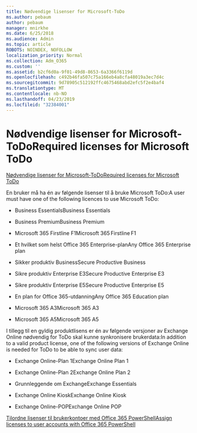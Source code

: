 ```yaml
---
title: Nødvendige lisenser for Microsoft-ToDo
ms.author: pebaum
author: pebaum
manager: mnirkhe
ms.date: 6/25/2018
ms.audience: Admin
ms.topic: article
ROBOTS: NOINDEX, NOFOLLOW
localization_priority: Normal
ms.collection: Adm_O365
ms.custom: ''
ms.assetid: b2cf6d0a-9f01-49d8-8653-6a3366f6119d
ms.openlocfilehash: c492b46fa507c75a166eb4a8cfa48019a3ec7d4c
ms.sourcegitcommit: 9d78905c512192ffc4675468abd2efc5f2e4baf4
ms.translationtype: MT
ms.contentlocale: nb-NO
ms.lasthandoff: 04/23/2019
ms.locfileid: "32384001"
---
```

# <a name="required-licenses-for-microsoft-todo"></a><span data-ttu-id="77cc6-102">Nødvendige lisenser for Microsoft-ToDo</span><span class="sxs-lookup"><span data-stu-id="77cc6-102">Required licenses for Microsoft ToDo</span></span>

[<span data-ttu-id="77cc6-103">Nødvendige lisenser for Microsoft-ToDo</span><span class="sxs-lookup"><span data-stu-id="77cc6-103">Required licenses for Microsoft ToDo</span></span>](https://support.office.com/article/381e9d1b-c500-49b5-973e-890fd86528d7.aspx)
  
<span data-ttu-id="77cc6-104">En bruker må ha én av følgende lisenser til å bruke Microsoft ToDo:</span><span class="sxs-lookup"><span data-stu-id="77cc6-104">A user must have one of the following licences to use Microsoft ToDo:</span></span>
  
- <span data-ttu-id="77cc6-105">Business Essentials</span><span class="sxs-lookup"><span data-stu-id="77cc6-105">Business Essentials</span></span>
    
- <span data-ttu-id="77cc6-106">Business Premium</span><span class="sxs-lookup"><span data-stu-id="77cc6-106">Business Premium</span></span>
    
- <span data-ttu-id="77cc6-107">Microsoft 365 Firstline F1</span><span class="sxs-lookup"><span data-stu-id="77cc6-107">Microsoft 365 Firstline F1</span></span>
    
- <span data-ttu-id="77cc6-108">Et hvilket som helst Office 365 Enterprise-plan</span><span class="sxs-lookup"><span data-stu-id="77cc6-108">Any Office 365 Enterprise plan</span></span>
    
- <span data-ttu-id="77cc6-109">Sikker produktiv Business</span><span class="sxs-lookup"><span data-stu-id="77cc6-109">Secure Productive Business</span></span>
    
- <span data-ttu-id="77cc6-110">Sikre produktiv Enterprise E3</span><span class="sxs-lookup"><span data-stu-id="77cc6-110">Secure Productive Enterprise E3</span></span>
    
- <span data-ttu-id="77cc6-111">Sikre produktiv Enterprise E5</span><span class="sxs-lookup"><span data-stu-id="77cc6-111">Secure Productive Enterprise E5</span></span>
    
- <span data-ttu-id="77cc6-112">En plan for Office 365-utdanning</span><span class="sxs-lookup"><span data-stu-id="77cc6-112">Any Office 365 Education plan</span></span>
    
- <span data-ttu-id="77cc6-113">Microsoft 365 A3</span><span class="sxs-lookup"><span data-stu-id="77cc6-113">Microsoft 365 A3</span></span>
    
- <span data-ttu-id="77cc6-114">Microsoft 365 A5</span><span class="sxs-lookup"><span data-stu-id="77cc6-114">Microsoft 365 A5</span></span>
    
<span data-ttu-id="77cc6-115">I tillegg til en gyldig produktlisens er én av følgende versjoner av Exchange Online nødvendig for ToDo skal kunne synkronisere brukerdata:</span><span class="sxs-lookup"><span data-stu-id="77cc6-115">In addition to a valid product license, one of the following versions of Exchange Online is needed for ToDo to be able to sync user data:</span></span> 
  
- <span data-ttu-id="77cc6-116">Exchange Online-Plan 1</span><span class="sxs-lookup"><span data-stu-id="77cc6-116">Exchange Online Plan 1</span></span>
    
- <span data-ttu-id="77cc6-117">Exchange Online-Plan 2</span><span class="sxs-lookup"><span data-stu-id="77cc6-117">Exchange Online Plan 2</span></span>
    
- <span data-ttu-id="77cc6-118">Grunnleggende om Exchange</span><span class="sxs-lookup"><span data-stu-id="77cc6-118">Exchange Essentials</span></span>
    
- <span data-ttu-id="77cc6-119">Exchange Online Kiosk</span><span class="sxs-lookup"><span data-stu-id="77cc6-119">Exchange Online Kiosk</span></span>
    
- <span data-ttu-id="77cc6-120">Exchange Online-POP</span><span class="sxs-lookup"><span data-stu-id="77cc6-120">Exchange Online POP</span></span>
    
[<span data-ttu-id="77cc6-121">Tilordne lisenser til brukerkontoer med Office 365 PowerShell</span><span class="sxs-lookup"><span data-stu-id="77cc6-121">Assign licenses to user accounts with Office 365 PowerShell</span></span>](https://docs.microsoft.com/office365/enterprise/powershell/assign-licenses-to-user-accounts-with-office-365-powershell )
  

